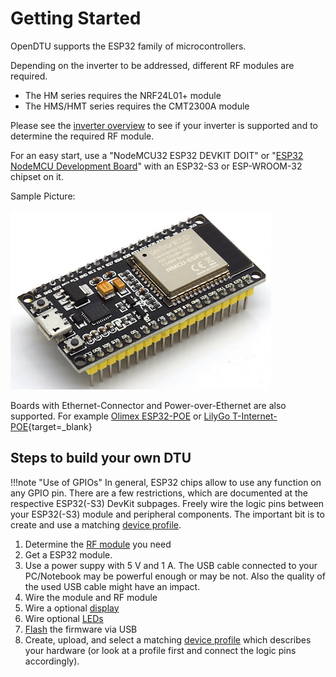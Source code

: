 # Getting Started

OpenDTU supports the ESP32 family of microcontrollers.

Depending on the inverter to be addressed, different RF modules are required.

- The HM series requires the NRF24L01+ module
- The HMS/HMT series requires the CMT2300A module

Please see the [inverter overview](inverter_overview.md) to see if your inverter is supported and to determine the required RF module.

For an easy start, use a "NodeMCU32 ESP32 DEVKIT DOIT" or "[ESP32 NodeMCU Development Board](esp32nodemcu_38pin.md)" with an ESP32-S3 or ESP-WROOM-32 chipset on it.

Sample Picture:

![NodeMCU-ESP32](../assets/images/nodemcu-esp32.png)

Boards with Ethernet-Connector and Power-over-Ethernet are also supported. For example [Olimex ESP32-POE](olimexpoeiso.md) or [LilyGo T-Internet-POE](https://www.lilygo.cc/products/t-internet-poe){target=_blank}

## Steps to build your own DTU

!!!note "Use of GPIOs"
    In general, ESP32 chips allow to use any function on any GPIO pin. There
    are a few restrictions, which are documented at the respective ESP32(-S3)
    DevKit subpages. Freely wire the logic pins between your ESP32(-S3) module
    and peripheral components. The important bit is to create and use a
    matching [device profile](../firmware/device_profiles.md).

1. Determine the [RF module](inverter_overview.md) you need
2. Get a ESP32 module.
3. Use a power suppy with 5 V and 1 A. The USB cable connected to your PC/Notebook may be powerful enough or may be not. Also the quality of the used USB cable might have an impact.
4. Wire the module and RF module
5. Wire a optional [display](display.md)
6. Wire optional [LEDs](led.md)
7. [Flash](../firmware/flash_esp.md) the firmware via USB
8. Create, upload, and select a matching [device profile](../firmware/device_profiles.md)
   which describes your hardware (or look at a profile first and connect the
   logic pins accordingly).
